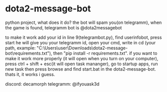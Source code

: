 # dota2-message-bot
python project, what does it do? the bot will spam you(on telegramm), when the game is found, telegramm bot is @dota2messagebot

to make it work add your id in line 9(telegrambot.py), find userinfobot, press start he will give you your telegramm id, open your cmd, write in cd (your path, example: "C:\Users\user\Downloads\dota2-message-bot\requirements.txt"), then "pip install -r requirements.txt". if you want to make it work more properly (it will open when you turn on your computer), press ctrl + shift + esc(it will open task mananger), go to startup apps, run new task then press browse and find start.bat in the dota2-message-bot. thats it, it works i guess.

discord: decamorph
telegramm: @ifyouask3d
